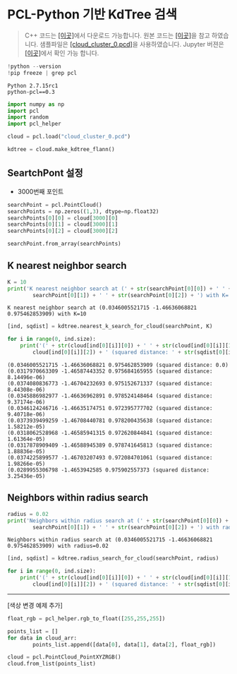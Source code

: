 
# PCL-Python 기반  KdTree 검색

> C++ 코드는 [[이곳]](https://github.com/adioshun/gitBook_Tutorial_PCL/blob/master/Intermediate/Part02-Chapter02-Search-Kdtree-PCL-Cpp.cpp)에서 다운로드 가능합니다. 원본 코드는 [[이곳]](https://github.com/strawlab/python-pcl/blob/master/examples/official/kdtree/kdtree_search.py)을 참고 하였습니다. 샘플파일은 [[cloud_cluster_0.pcd]](https://raw.githubusercontent.com/adioshun/gitBook_Tutorial_PCL/master/Intermediate/sample/cloud_cluster_0.pcd)을 사용하였습니다. Jupyter 버젼은 [[이곳]](https://github.com/adioshun/gitBook_Tutorial_PCL/blob/master/Intermediate/Part02-Chapter02-Search-Kdtree-PCL-Python.ipynb)에서 확인 가능 합니다. 



```python
!python --version 
!pip freeze | grep pcl 
```

    Python 2.7.15rc1
    python-pcl==0.3



```python
import numpy as np
import pcl
import random
import pcl_helper
```


```python
cloud = pcl.load("cloud_cluster_0.pcd")
```


```python
kdtree = cloud.make_kdtree_flann()
```

## SeartchPont 설정 
- 3000번째 포인트


```python
searchPoint = pcl.PointCloud()
searchPoints = np.zeros((1,3), dtype=np.float32)
searchPoints[0][0] = cloud[3000][0]
searchPoints[0][1] = cloud[3000][1]
searchPoints[0][2] = cloud[3000][2]

searchPoint.from_array(searchPoints)
```

## K nearest neighbor search


```python
K = 10
print('K nearest neighbor search at (' + str(searchPoint[0][0]) + ' ' + str(
        searchPoint[0][1]) + ' ' + str(searchPoint[0][2]) + ') with K=' + str(K))
```

    K nearest neighbor search at (0.0346005521715 -1.46636068821 0.975462853909) with K=10



```python
[ind, sqdist] = kdtree.nearest_k_search_for_cloud(searchPoint, K)
```


```python
for i in range(0, ind.size):
    print('(' + str(cloud[ind[0][i]][0]) + ' ' + str(cloud[ind[0][i]][1]) + ' ' + str(
        cloud[ind[0][i]][2]) + ' (squared distance: ' + str(sqdist[0][i]) + ')')
```

    (0.0346005521715 -1.46636068821 0.975462853909 (squared distance: 0.0)
    (0.0317970663309 -1.46587443352 0.975684165955 (squared distance: 8.14496e-06)
    (0.0374080836773 -1.46704232693 0.975152671337 (squared distance: 8.44308e-06)
    (0.0345886982977 -1.46636962891 0.978524148464 (squared distance: 9.37174e-06)
    (0.0346124246716 -1.46635174751 0.972395777702 (squared distance: 9.40718e-06)
    (0.0373939499259 -1.46708440781 0.978200435638 (squared distance: 1.58212e-05)
    (0.0318062528968 -1.46585941315 0.972620844841 (squared distance: 1.61364e-05)
    (0.0317878909409 -1.46588945389 0.978741645813 (squared distance: 1.88836e-05)
    (0.0374225899577 -1.46703207493 0.972084701061 (squared distance: 1.98266e-05)
    (0.0289955306798 -1.4653942585 0.975902557373 (squared distance: 3.25436e-05)


## Neighbors within radius search


```python
radius = 0.02
print('Neighbors within radius search at (' + str(searchPoint[0][0]) + ' ' + str(
        searchPoint[0][1]) + ' ' + str(searchPoint[0][2]) + ') with radius=' + str(radius))
```

    Neighbors within radius search at (0.0346005521715 -1.46636068821 0.975462853909) with radius=0.02



```python
[ind, sqdist] = kdtree.radius_search_for_cloud(searchPoint, radius)
```


```python
for i in range(0, ind.size):
    print('(' + str(cloud[ind[0][i]][0]) + ' ' + str(cloud[ind[0][i]][1]) + ' ' + str(
        cloud[ind[0][i]][2]) + ' (squared distance: ' + str(sqdist[0][i]) + ')')
```

---
[색상 변경 예제 추가]

```python 
float_rgb = pcl_helper.rgb_to_float([255,255,255])

points_list = []
for data in cloud_arr:
        points_list.append([data[0], data[1], data[2], float_rgb])

cloud = pcl.PointCloud_PointXYZRGB()
cloud.from_list(points_list)
```